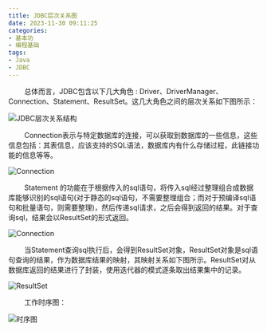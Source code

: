 ```yaml
---
title: JDBC层次关系图
date: 2023-11-30 09:11:25
categories: 
- 基本功
- 编程基础
tags:
- Java
- JDBC
---
```


&ensp;&ensp;&ensp;&ensp; 总体而言，JDBC包含以下几大角色 : Driver、DriverManager、Connection、Statement、ResultSet。这几大角色之间的层次关系如下图所示：

![JDBC层次关系结构](/pic/基本功/编程基础/JDBC层次关系图/JDBC层次关系结构.png)

&ensp;&ensp;&ensp;&ensp; Connection表示与特定数据库的连接，可以获取到数据库的一些信息，这些信息包括：其表信息，应该支持的SQL语法，数据库内有什么存储过程，此链接功能的信息等等。

![Connection](/pic/基本功/编程基础/JDBC层次关系图/Connecyion.png)

&ensp;&ensp;&ensp;&ensp; Statement 的功能在于根据传入的sql语句，将传入sql经过整理组合成数据库能够识别的sql语句(对于静态的sql语句，不需要整理组合；而对于预编译sql语句和批量语句，则需要整理)，然后传递sql请求，之后会得到返回的结果。对于查询sql，结果会以ResultSet的形式返回。

![Connection](/pic/基本功/编程基础/JDBC层次关系图/statement.png)

&ensp;&ensp;&ensp;&ensp; 当Statement查询sql执行后，会得到ResultSet对象，ResultSet对象是sql语句查询的结果，作为数据库结果的映射，其映射关系如下图所示。ResultSet对从数据库返回的结果进行了封装，使用迭代器的模式逐条取出结果集中的记录。

![ResultSet](/pic/基本功/编程基础/JDBC层次关系图/ResultSet.png)

&ensp;&ensp;&ensp;&ensp; 工作时序图：

![时序图](/pic/基本功/编程基础/JDBC层次关系图/时序图.png)





